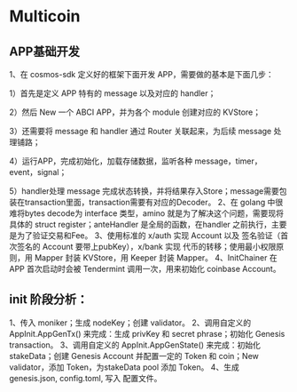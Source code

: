 # Multicoin

## APP基础开发

1、在 cosmos-sdk 定义好的框架下面开发 APP，需要做的基本是下面几步：

1）首先是定义 APP 特有的 message 以及对应的 handler；

2）然后 New 一个 ABCI APP，并为各个 module 创建对应的 KVStore；

3）还需要将 message 和 handler 通过 Router 关联起来，为后续 message 处理铺路；

4）运行APP，完成初始化，加载存储数据，监听各种 message，timer，event，signal；

5）handler处理 message 完成状态转换，并将结果存入Store；message需要包装在transaction里面，transaction需要有对应的Decoder。
2、在 golang 中很难将bytes decode为 interface 类型，amino 就是为了解决这个问题，需要现将具体的 struct register；anteHandler 是全局的函数，在handler 之前执行，主要是为了验证交易和Fee。
3、使用标准的 x/auth 实现 Account 以及 签名验证（首次签名的 Account 要带上pubKey），x/bank 实现 代币的转移；使用最小权限原则，用 Mapper 封装 KVStore，用 Keeper 封装 Mapper。
4、InitChainer 在 APP 首次启动时会被 Tendermint 调用一次，用来初始化 coinbase Account。

## init 阶段分析：
1、传入 moniker；生成 nodeKey；创建 validator。
2、调用自定义的 AppInit.AppGenTx() 来完成：生成 privKey 和 secret phrase；初始化 Genesis transaction。
3、调用自定义的 AppInit.AppGenState() 来完成：初始化 stakeData；创建 Genesis Account 并配置一定的 Token 和 coin；New validator，添加 Token，为stakeData pool 添加 Token。
4、生成 genesis.json, config.toml, 写入 配置文件。


